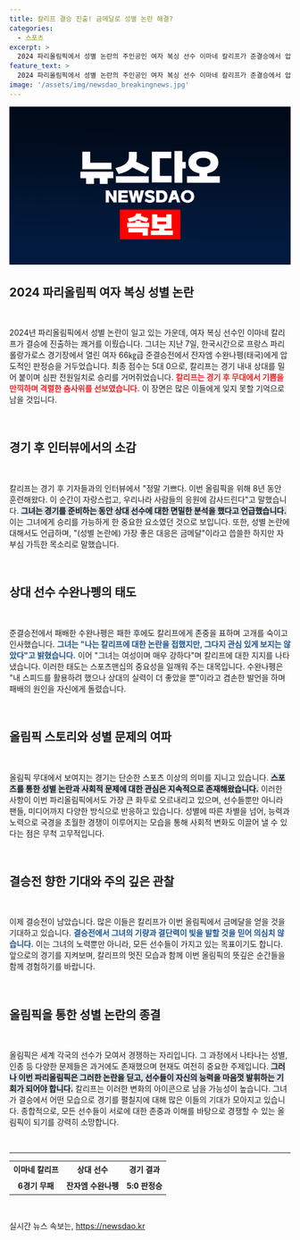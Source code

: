 ```yaml
---
title: 칼리프 결승 진출! 금메달로 성별 논란 해결?
categories:
  - 스포츠
excerpt: >
  2024 파리올림픽에서 성별 논란의 주인공인 여자 복싱 선수 이마네 칼리프가 준결승에서 압도적인 승리를 거두며 결승에 진출! 금메달이 최대 응답이라는 그녀의 다짐과 함께 경쟁자 수완나펭의 격려가 주목받고 있습니다.
feature_text: >
  2024 파리올림픽에서 성별 논란의 주인공인 여자 복싱 선수 이마네 칼리프가 준결승에서 압도적인 승리를 거두며 결승에 진출! 금메달이 최대 응답이라는 그녀의 다짐과 함께 경쟁자 수완나펭의 격려가 주목받고 있습니다.
image: '/assets/img/newsdao_breakingnews.jpg'
---
```


<p><img src="/assets/img/newsdao_breakingnews.jpg" alt="implanttips 속보" /></p>

<h2 data-ke-size="size26">2024 파리올림픽 여자 복싱 성별 논란</h2>

<p data-ke-size="size16">&nbsp;</p>

<p data-ke-size="size16">2024년 파리올림픽에서 성별 논란이 일고 있는 가운데, 여자 복싱 선수인 이마네 칼리프가 결승에 진출하는 쾌거를 이뤘습니다. 그녀는 지난 7일, 한국시간으로 프랑스 파리 롤랑가로스 경기장에서 열린 여자 66㎏급 준결승전에서 잔자엠 수완나펭(태국)에게 압도적인 판정승을 거두었습니다. 최종 점수는 5대 0으로, 칼리프는 경기 내내 상대를 밀어 붙이며 심판 전원일치로 승리를 거머쥐었습니다. <b><span style="color: #ee2323;">칼리프는 경기 후 무대에서 기쁨을 만끽하며 격렬한 춤사위를 선보였습니다.</span></b> 이 장면은 많은 이들에게 잊지 못할 기억으로 남을 것입니다.</p>

<p data-ke-size="size16">&nbsp;</p>

<h2 data-ke-size="size26">경기 후 인터뷰에서의 소감</h2>

<p data-ke-size="size16">&nbsp;</p>

<p data-ke-size="size16">칼리프는 경기 후 기자들과의 인터뷰에서 "정말 기쁘다. 이번 올림픽을 위해 8년 동안 훈련해왔다. 이 순간이 자랑스럽고, 우리나라 사람들의 응원에 감사드린다"고 말했습니다. <b><span style="background-color: #21538527;">그녀는 경기를 준비하는 동안 상대 선수에 대한 면밀한 분석을 했다고 언급했습니다.</span></b> 이는 그녀에게 승리를 가능하게 한 중요한 요소였던 것으로 보입니다. 또한, 성별 논란에 대해서도 언급하며, "(성별 논란에) 가장 좋은 대응은 금메달"이라고 씁쓸한 하지만 자부심 가득한 목소리로 말했습니다.</p>

<p data-ke-size="size16">&nbsp;</p>

<h2 data-ke-size="size26">상대 선수 수완나펭의 태도</h2>

<p data-ke-size="size16">&nbsp;</p>

<p data-ke-size="size16">준결승전에서 패배한 수완나펭은 패한 후에도 칼리프에게 존중을 표하며 고개를 숙이고 인사했습니다. <b><span style="color: #1a5490;">그녀는 "나는 칼리프에 대한 논란을 접했지만, 그다지 관심 있게 보지는 않았다"고 밝혔습니다.</span></b> 이어 "그녀는 여성이며 매우 강하다"며 칼리프에 대한 지지를 나타냈습니다. 이러한 태도는 스포츠맨십의 중요성을 일깨워 주는 대목입니다. 수완나펭은 "내 스피드를 활용하려 했으나 상대의 실력이 더 좋았을 뿐"이라고 겸손한 발언을 하며 패배의 원인을 자신에게 돌렸습니다.</p>

<p data-ke-size="size16">&nbsp;</p>

<h2 data-ke-size="size26">올림픽 스토리와 성별 문제의 여파</h2>

<p data-ke-size="size16">&nbsp;</p>

<p data-ke-size="size16">올림픽 무대에서 보여지는 경기는 단순한 스포츠 이상의 의미를 지니고 있습니다. <b><span style="background-color: #21538527;">스포츠를 통한 성별 논란과 사회적 문제에 대한 관심은 지속적으로 존재해왔습니다.</span></b> 이러한 사항이 이번 파리올림픽에서도 가장 큰 화두로 오르내리고 있으며, 선수들뿐만 아니라 팬들, 미디어까지 다양한 방식으로 반응하고 있습니다. 성별에 따른 차별을 넘어, 능력과 노력으로 국경을 초월한 경쟁이 이루어지는 모습을 통해 사회적 변화도 이끌어 낼 수 있다는 점은 무척 고무적입니다.</p>

<p data-ke-size="size16">&nbsp;</p>

<h2 data-ke-size="size26">결승전 향한 기대와 주의 깊은 관찰</h2>

<p data-ke-size="size16">&nbsp;</p>

<p data-ke-size="size16">이제 결승전이 남았습니다. 많은 이들은 칼리프가 이번 올림픽에서 금메달을 얻을 것을 기대하고 있습니다. <b><span style="color: #1a5490;">결승전에서 그녀의 기량과 결단력이 빛을 발할 것을 믿어 의심치 않습니다.</span></b> 이는 그녀의 노력뿐만 아니라, 모든 선수들이 가지고 있는 목표이기도 합니다. 앞으로의 경기를 지켜보며, 칼리프의 멋진 모습과 함께 이번 올림픽의 뜻깊은 순간들을 함께 경험하기를 바랍니다.</p>

<p data-ke-size="size16">&nbsp;</p>

<h2 data-ke-size="size26">올림픽을 통한 성별 논란의 종결</h2>

<p data-ke-size="size16">&nbsp;</p>

<p data-ke-size="size16">올림픽은 세계 각국의 선수가 모여서 경쟁하는 자리입니다. 그 과정에서 나타나는 성별, 인종 등 다양한 문제들은 과거에도 존재했으며 현재도 여전히 중요한 주제입니다. <b><span style="background-color: #21538527;">그러나 이번 파리올림픽은 그러한 논란을 딛고, 선수들이 자신의 능력을 마음껏 발휘하는 기회가 되어야 합니다.</span></b> 칼리프는 이러한 변화의 아이콘으로 남을 가능성이 높습니다. 그녀가 결승에서 어떤 모습으로 경기를 펼칠지에 대해 많은 이들의 기대가 모아지고 있습니다. 종합적으로, 모든 선수들이 서로에 대한 존중과 이해를 바탕으로 경쟁할 수 있는 올림픽이 되기를 강력히 소망합니다.</p>

<p data-ke-size="size16">&nbsp;</p>

<hr>

<table style="width: 100%;">
    <tr>
        <td style="text-align: center; height: 24px;"><b>이마네 칼리프</b></td>
        <td style="text-align: center; height: 24px;"><b>상대 선수</b></td>
        <td style="text-align: center; height: 24px;"><b>경기 결과</b></td>
    </tr>
    <tr>
        <td style="text-align: center; height: 24px;"><b>6경기 무패</b></td>
        <td style="text-align: center; height: 24px;"><b>잔자엠 수완나펭</b></td>
        <td style="text-align: center; height: 24px;"><b>5:0 판정승</b></td>
    </tr>
</table>

<p data-ke-size="size16">&nbsp;</p>
실시간 뉴스 속보는, <a href="https://newsdao.kr" rel="dofollow">https://newsdao.kr</a>


